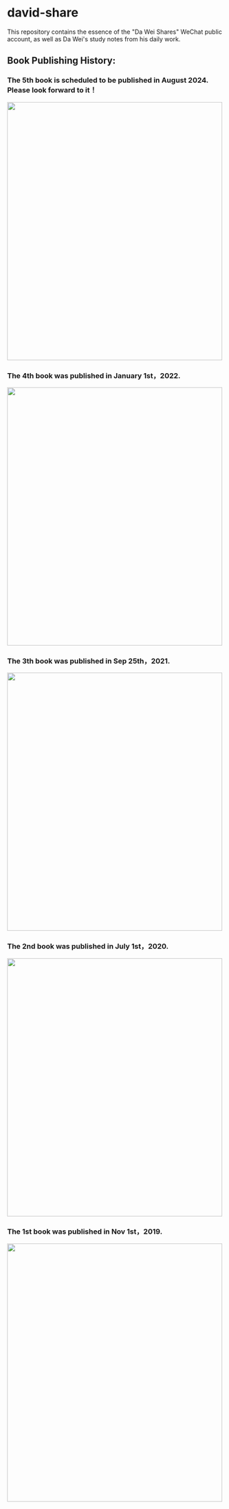 # david-share
This repository contains the essence of the "Da Wei Shares" WeChat public account, as well as Da Wei's study notes from his daily work. 

## Book Publishing History: 
### The 5th book is scheduled to be published in August 2024. Please look forward to it！

<img src="https://github.com/davidsajare/david-share/blob/master/IMAGES/5.png" width="500" height="600">

### The 4th book was published in January 1st，2022. 

<img src="https://github.com/davidsajare/david-share/blob/master/IMAGES/4.png" width="500" height="600">

### The 3th book was published in Sep 25th，2021. 

<img src="https://github.com/davidsajare/david-share/blob/master/IMAGES/3.png" width="500" height="600">


### The 2nd book was published in July 1st，2020. 

<img src="https://github.com/davidsajare/david-share/blob/master/IMAGES/2.png" width="500" height="600">

### The 1st book was published in Nov 1st，2019. 

<img src="https://github.com/davidsajare/david-share/blob/master/IMAGES/1.png" width="500" height="600">
